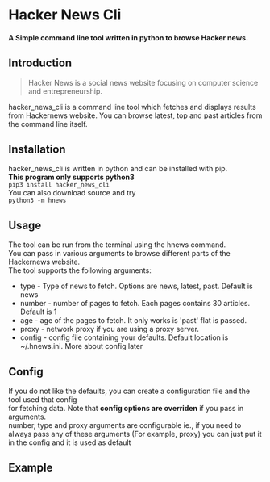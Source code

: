 # **Hacker News Cli**

#### A Simple command line tool written in python to browse Hacker news.

## **Introduction**
>Hacker News is a social news website focusing on computer science and entrepreneurship.  

hacker_news_cli is a command line tool which fetches and displays results from Hackernews website.
You can browse latest, top and past articles from the command line itself. 

## **Installation**
hacker_news_cli is written in python and can be installed with pip.  
**This program only supports python3**  
`pip3 install hacker_news_cli`  
You can also download source and try  
`python3 -m hnews`

## **Usage**
The tool can be run from the terminal using the hnews command.  
You can pass in various arguments to browse different parts of the Hackernews website.  
The tool supports the following arguments:  
* type - Type of news to fetch. Options are news, latest, past. Default is news
* number - number of pages to fetch. Each pages contains 30 articles. Default is 1
* age - age of the pages to fetch. It only works is 'past' flat is passed. 
* proxy - network proxy if you are using a proxy server. 
* config - config file containing your defaults. Default location is ~/.hnews.ini. More about config later

## **Config**
If you do not like the defaults, you can create a configuration file and the tool used that config  
for fetching data. Note that **config options are overriden** if you pass in arguments.  
number, type and proxy arguments are configurable ie., if you need to always pass any of these arguments (For example, proxy) you can just put it in the config and it is used as default

## **Example**
